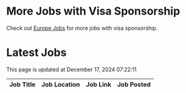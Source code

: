 # More Jobs with Visa Sponsorship

Check out [Europe Jobs](https://github.com/sureshparimi/europejobs#latest-jobs) for more jobs with visa sponsorship.

# Latest Jobs

This page is updated at December 17, 2024 07:22:11

| Job Title | Job Location | Job Link | Job Posted |
| --- | --- | --- | --- |
